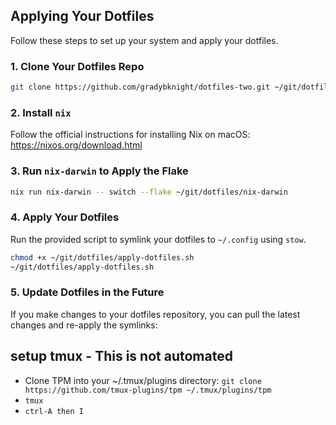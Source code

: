 ## Applying Your Dotfiles

Follow these steps to set up your system and apply your dotfiles.

### 1. Clone Your Dotfiles Repo

```bash
git clone https://github.com/gradybknight/dotfiles-two.git ~/git/dotfiles
```

### 2. Install `nix`

Follow the official instructions for installing Nix on macOS:
https://nixos.org/download.html

### 3. Run `nix-darwin` to Apply the Flake

```bash
nix run nix-darwin -- switch --flake ~/git/dotfiles/nix-darwin
```

### 4. Apply Your Dotfiles

Run the provided script to symlink your dotfiles to `~/.config` using `stow`.

```bash
chmod +x ~/git/dotfiles/apply-dotfiles.sh
~/git/dotfiles/apply-dotfiles.sh
```

### 5. Update Dotfiles in the Future

If you make changes to your dotfiles repository, you can pull the latest changes and re-apply the symlinks:

## setup tmux - **This is not automated**

- Clone TPM into your ~/.tmux/plugins directory:
  `git clone https://github.com/tmux-plugins/tpm ~/.tmux/plugins/tpm`
- `tmux`
- `ctrl-A then I`
